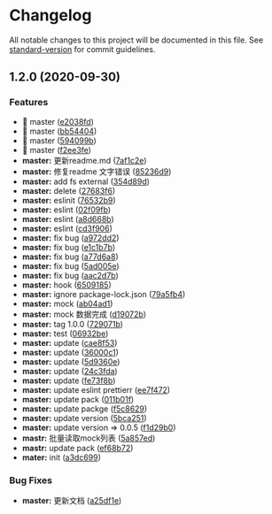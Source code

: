 # Changelog

All notable changes to this project will be documented in this file. See [standard-version](https://github.com/conventional-changelog/standard-version) for commit guidelines.

## 1.2.0 (2020-09-30)


### Features

* 🎸 master ([e2038fd](https://github.com/chenjiajing23/good-mock/commit/e2038fd5398746fa520ba8733c8488012b2bd297))
* 🎸 master ([bb54404](https://github.com/chenjiajing23/good-mock/commit/bb5440442554db23df255d394e015ead245c34f3))
* 🎸 master ([594099b](https://github.com/chenjiajing23/good-mock/commit/594099b59cbef8bbcc9679d0add54250359e404d))
* 🎸 master ([f2ee3fe](https://github.com/chenjiajing23/good-mock/commit/f2ee3fe216caefa3ee6c0bb507abe4eb4ae1ccfa))
* **master:** 更新readme.md ([7af1c2e](https://github.com/chenjiajing23/good-mock/commit/7af1c2e8ad4b9b98cd831ef56894cb855846399d))
* **master:** 修复readme 文字错误 ([85236d9](https://github.com/chenjiajing23/good-mock/commit/85236d99d958d158ea6179ae2c7f8022229bad6b))
* **master:** add fs external ([354d89d](https://github.com/chenjiajing23/good-mock/commit/354d89d9180de4e97adcf67794642055d3e7b4eb))
* **master:** delete ([27683f6](https://github.com/chenjiajing23/good-mock/commit/27683f6aa323baae224902ec5f996a6b6a415800))
* **master:** eslinit ([76532b9](https://github.com/chenjiajing23/good-mock/commit/76532b97ba21bb2b74bd5dfba132f3d24a1244d5))
* **master:** eslint ([02f09fb](https://github.com/chenjiajing23/good-mock/commit/02f09fb9f8c6c4469a30c788cc2f954f4724c5e1))
* **master:** eslint ([a8d668b](https://github.com/chenjiajing23/good-mock/commit/a8d668b6102264c731f9a89cf90d0e39a5f8aba4))
* **master:** eslint ([cd3f906](https://github.com/chenjiajing23/good-mock/commit/cd3f906c1c3f2278cf5aa1ad00362dff6529ed07))
* **master:** fix bug ([a972dd2](https://github.com/chenjiajing23/good-mock/commit/a972dd2e177d54335488fe6d0dc9c6214edc5da5))
* **master:** fix bug ([e1c1b7b](https://github.com/chenjiajing23/good-mock/commit/e1c1b7b311d1a535a0794af7baa7f4d9d0eb4e9f))
* **master:** fix bug ([a77d6a8](https://github.com/chenjiajing23/good-mock/commit/a77d6a8dc0550bd33b7e45f65ed8245db5c0ecd8))
* **master:** fix bug ([5ad005e](https://github.com/chenjiajing23/good-mock/commit/5ad005e50ca078d24a96e434a5b806330048c2e6))
* **master:** fix bug ([aac2d7b](https://github.com/chenjiajing23/good-mock/commit/aac2d7b847d957349d5e088789a6435cb51426dc))
* **master:** hook ([6509185](https://github.com/chenjiajing23/good-mock/commit/6509185659489449aefe5f080e16e1f8f014a034))
* **master:** ignore package-lock.json ([79a5fb4](https://github.com/chenjiajing23/good-mock/commit/79a5fb4d9caf21b16c6933dfbc1335d634ea2994))
* **master:** mock ([ab04ad1](https://github.com/chenjiajing23/good-mock/commit/ab04ad1b98c8683e708ee3f009c8fadc28d95bf0))
* **master:** mock 数据完成 ([d19072b](https://github.com/chenjiajing23/good-mock/commit/d19072bdd2db50807318952a4cea7ee560fd3595))
* **master:** tag 1.0.0 ([729071b](https://github.com/chenjiajing23/good-mock/commit/729071b9edcc1a140c8ed63dcff1a44d37a8fea9))
* **master:** test ([06932be](https://github.com/chenjiajing23/good-mock/commit/06932bed674b55ba4e5a954e9b20a480d1ae8734))
* **master:** update ([cae8f53](https://github.com/chenjiajing23/good-mock/commit/cae8f53356c8d5764f7787d3a5e631d5f5dc32ec))
* **master:** update ([36000c1](https://github.com/chenjiajing23/good-mock/commit/36000c189778678f50c1d2b3c7caa8e7db0cd565))
* **master:** update ([5d9360e](https://github.com/chenjiajing23/good-mock/commit/5d9360efed5929d49b5b5cdfbd8397e4f0355be3))
* **master:** update ([24c3fda](https://github.com/chenjiajing23/good-mock/commit/24c3fda713c526011440e681fd22c18fef036842))
* **master:** update ([fe73f8b](https://github.com/chenjiajing23/good-mock/commit/fe73f8ba9a1fac1cf105c571dbbdd7b1d5abd472))
* **master:** update eslint prettierr ([ee7f472](https://github.com/chenjiajing23/good-mock/commit/ee7f472f1148a7bae820da935ac8f3560f5dc539))
* **master:** update pack ([011b01f](https://github.com/chenjiajing23/good-mock/commit/011b01f7893331ff84884a4a7e62e0eef0bc3186))
* **master:** update packge ([f5c8629](https://github.com/chenjiajing23/good-mock/commit/f5c8629ec2fc41a4aa18ce17b415fa5b1141e6ba))
* **master:** update version ([5bca251](https://github.com/chenjiajing23/good-mock/commit/5bca25116a5f123fe21f9e6a463d74b5e0a37626))
* **master:** update version => 0.0.5 ([f1d29b0](https://github.com/chenjiajing23/good-mock/commit/f1d29b0f7b736ab2a708d148af25e91fa0625ad3))
* **mastr:** 批量读取mock列表 ([5a857ed](https://github.com/chenjiajing23/good-mock/commit/5a857edfd8f0028f2d651bc38ec72ff669df478c))
* **mastr:** update pack ([ef68b72](https://github.com/chenjiajing23/good-mock/commit/ef68b728a4143737cac12d1789aaf5123a5fecd4))
* **mater:** init ([a3dc699](https://github.com/chenjiajing23/good-mock/commit/a3dc699a5e178577a0301d93e80805a82137c8be))


### Bug Fixes

* **master:** 更新文档 ([a25df1e](https://github.com/chenjiajing23/good-mock/commit/a25df1e2ebaea2635c639242f6dbaf688442efbd))
